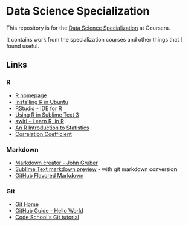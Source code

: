 Data Science Specialization
===================
This repository is for the [Data Science Specialization](https://www.coursera.org/specialization/jhudatascience/1) at Coursera.

It contains work from the specialization courses and other things that I found useful.

## Links
### R
* [R homepage](http://www.r-project.org/)
* [Installing R in Ubuntu](http://sites.psu.edu/theubunturblog/installing-r-in-ubuntu/)
* [RStudio - IDE for R](http://www.rstudio.com/)
* [Using R in Sublime Text 3](http://www.kevjohnson.org/using-r-in-sublime-text-3/)
* [swirl - Learn R, in R](http://swirlstats.com/)
* [An R Introduction to Statistics](http://www.r-tutor.com/)
 * [Correlation Coefficient](http://www.r-tutor.com/elementary-statistics/numerical-measures/correlation-coefficient)

### Markdown
* [Markdown creator - John Gruber](http://daringfireball.net)
* [Sublime Text markdown preview](https://github.com/revolunet/sublimetext-markdown-preview) - with git markdown conversion
* [GitHub Flavored Markdown](https://help.github.com/articles/github-flavored-markdown)

### Git
* [Git Home](http://git-scm.com)
* [GitHub Guide - Hello World](https://guides.github.com/activities/hello-world/)
* [Code School's Git tutorial](https://try.github.io)
